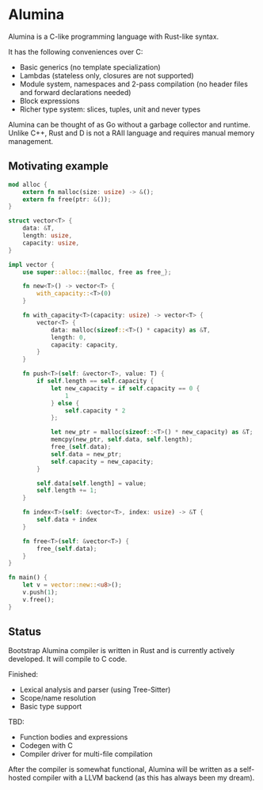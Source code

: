 # Alumina

Alumina is a C-like programming language with Rust-like syntax.

It has the following conveniences over C:

- Basic generics (no template specialization)
- Lambdas (stateless only, closures are not supported)
- Module system, namespaces and 2-pass compilation (no header files and forward declarations needed)
- Block expressions
- Richer type system: slices, tuples, unit and never types

Alumina can be thought of as Go without a garbage collector and runtime. Unlike C++, Rust and D is not a RAII language and requires manual memory management.

## Motivating example

```rust
mod alloc {
    extern fn malloc(size: usize) -> &();
    extern fn free(ptr: &());
}

struct vector<T> {
    data: &T,
    length: usize,
    capacity: usize,
}

impl vector {
    use super::alloc::{malloc, free as free_};

    fn new<T>() -> vector<T> {
        with_capacity::<T>(0)
    }

    fn with_capacity<T>(capacity: usize) -> vector<T> {
        vector<T> {
            data: malloc(sizeof::<T>() * capacity) as &T,
            length: 0,
            capacity: capacity,
        }
    }

    fn push<T>(self: &vector<T>, value: T) {
        if self.length == self.capacity {
            let new_capacity = if self.capacity == 0 { 
                1
            } else {
                self.capacity * 2
            };

            let new_ptr = malloc(sizeof::<T>() * new_capacity) as &T;
            memcpy(new_ptr, self.data, self.length);
            free_(self.data);
            self.data = new_ptr;
            self.capacity = new_capacity;
        }

        self.data[self.length] = value;
        self.length += 1;
    }

    fn index<T>(self: &vector<T>, index: usize) -> &T {
        self.data + index
    }

    fn free<T>(self: &vector<T>) {
        free_(self.data);
    }
}

fn main() {
    let v = vector::new::<u8>();
    v.push(1);
    v.free();
}
```

## Status 

Bootstrap Alumina compiler is written in Rust and is currently actively developed. It will compile to C code.

Finished:
- Lexical analysis and parser (using Tree-Sitter)
- Scope/name resolution
- Basic type support

TBD:
- Function bodies and expressions
- Codegen with C
- Compiler driver for multi-file compilation

After the compiler is somewhat functional, Alumina will be written as a self-hosted compiler with a LLVM backend (as this has always been my dream).


